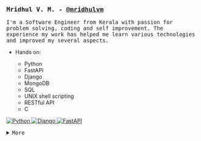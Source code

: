<!-- Profile readme file-->

<h3 align="left">
        <samp> Mridhul V. M. - <a href="https://github.com/mridhulvm">@mridhulvm</a>
        </samp>
</h3>

<p align="left">
        <!-- Intro -->
        <samp>
                I'm a Software Engineer from Kerala with passion for problem solving, coding and self improvement. The experience my work has helped me learn various technologies and improved my several aspects.
                <ul>
                <li>Hands on:</li>
                    <ul>
                    <li>Python</li>
                    <li>FastAPI</li>
                    <li>Django</li>
                    <li>MongoDB</li>
                    <li>SQL</li>
                    <li>UNIX shell scripting </li>
                    <li>RESTful API</li>
                    <li>C</li>
                    </ul>
                </ul>
        </samp>
        <!-- Technologies -->
        <!-- python -->
        <a href="https://github.com/mridhulvm?tab=repositories" target="_blank"><img alt="Python"
                        src="https://img.shields.io/badge/-Python-0000FF?style=flat-square&logo=Python&logoColor=white">
        </a>
        <!-- django -->
        <a href="https://github.com/mridhulvm?tab=repositories" target="_blank"><img alt="Django"
                        src="https://img.shields.io/badge/-Django-092e20?style=flat-square&logo=Django&logoColor=white">
        </a>
        <!-- fastapi -->
        <a href="https://github.com/mridhulvm?tab=repositories" target="_blank"><img alt="FastAPI"
                        src="https://img.shields.io/badge/-fastapi-29beb0?style=flat-square&logo=fastapi&logoColor=white">
        </a>
</p>

<details align="left">
    <summary> <samp>More</samp></summary>
    <p align="left">
    <br>

[![My Skills](https://skillicons.dev/icons?i=c,cpp,aws,bash,figma,linux,mongodb,mysql,nginx,postgres,redis,rabbitmq,sqlite,heroku,postman,vscode&perline=15)]()
    <br>
        <!-- Social Links -->
        <p>Get in touch</p>
        <!-- Mail -->
        <a href="mailto:contact.mridhul@gmail.com" target="_blank"><img alt="Mail"
                src="https://img.shields.io/badge/-Mail-EA4335?style=flat-square&logo=Gmail&logoColor=white">
        </a>
        <!-- Linkedin -->
        <a href="https://www.linkedin.com/in/mridhulvm" target="_blank"><img alt="Linkedin"
                src="https://img.shields.io/badge/-Linkedin-0A66C2?style=flat-square&logo=Linkedin&logoColor=white">
        </a>
    </p>
</details>
<br>